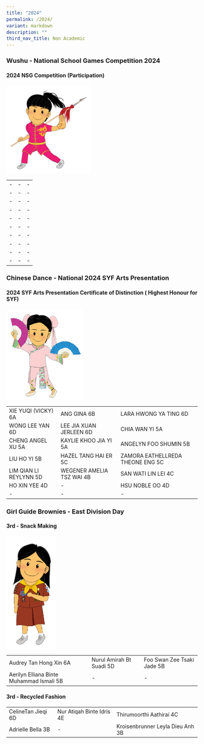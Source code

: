 ```yaml
---
title: "2024"
permalink: /2024/
variant: markdown
description: ""
third_nav_title: Non Academic
---
```

### **Wushu - National School Games Competition 2024**
#### 2024 NSG Competition (Participation)


<img src="/images/Mascots/design%20girl%207c1.png" style="width:220px">

|   |   |   |
| -------- | -------- | -------- |
| -  | -   | -   |
| -  | -   | -   |
| -  | -   | -   |
| -  | -   | -   |
| -  | -   | -   |
| -  | -   | -   |
| -  | -   | -   |
| -  | -   | -   |
| -  | -   | -   |
| -  | -   | -   |

### **Chinese Dance - National 2024 SYF Arts Presentation**
#### 2024 SYF Arts Presentation Certificate of Distinction ( Highest Honour for SYF)


<img src="/images/Mascots/design%20girl%206b%20copy.png" style="width:200px">

|   |   |   |
| -------- | -------- | -------- |
| XIE YUQI (VICKY) 6A | ANG GINA 6B | LARA HWONG YA TING 6D |
| WONG LEE YAN 6D  | LEE JIA XUAN JERLEEN 6D  | CHIA WAN YI 5A |
| CHENG ANGEL XU 5A | KAYLIE KHOO JIA YI 5A  | ANGELYN FOO SHUMIN 5B  |
| LIU HO YI 5B | HAZEL TANG HAI ER 5C  | ZAMORA EATHELLREDA THEONE ENG 5C  |
| LIM QIAN LI REYLYNN 5D | WEGENER AMELIA TSZ WAI 4B  | SAN WATI LIN LEI 4C |
| HO XIN YEE 4D| -   | HSU NOBLE OO 4D |
| -  | -   | -   |


### **Girl Guide Brownies - East Division Day**
#### 3rd - Snack Making

<img src="/images/Mascots/design%20girl%204a.png" style="width:130px">

|   |   |   |
| -------- | -------- | -------- |
| Audrey Tan Hong Xin 6A | Nurul Amirah Bt Suadi 5D | Foo Swan Zee Tsaki Jade 5B |
| Aerilyn Elliana Binte Muhammad Ismali 5B  | -   | -   |
#### 3rd - Recycled Fashion
|   |   |   |
| -------- | -------- | -------- |
| CelineTan Jieqi 6D | Nur Atiqah Binte Idris 4E | Thirumoorthi Aathirai 4C |
| Adrielle Bella 3B  | -   | Kroisenbrunner Leyla Dieu Anh 3B  |